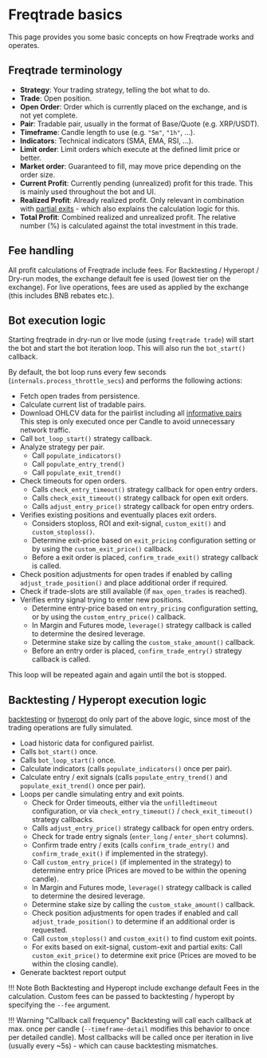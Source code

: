 # Freqtrade basics

This page provides you some basic concepts on how Freqtrade works and operates.

## Freqtrade terminology

* **Strategy**: Your trading strategy, telling the bot what to do.
* **Trade**: Open position.
* **Open Order**: Order which is currently placed on the exchange, and is not yet complete.
* **Pair**: Tradable pair, usually in the format of Base/Quote (e.g. XRP/USDT).
* **Timeframe**: Candle length to use (e.g. `"5m"`, `"1h"`, ...).
* **Indicators**: Technical indicators (SMA, EMA, RSI, ...).
* **Limit order**: Limit orders which execute at the defined limit price or better.
* **Market order**: Guaranteed to fill, may move price depending on the order size.
* **Current Profit**: Currently pending (unrealized) profit for this trade. This is mainly used throughout the bot and UI.
* **Realized Profit**: Already realized profit. Only relevant in combination with [partial exits](strategy-callbacks.md#adjust-trade-position) - which also explains the calculation logic for this.
* **Total Profit**: Combined realized and unrealized profit. The relative number (%) is calculated against the total investment in this trade.

## Fee handling

All profit calculations of Freqtrade include fees. For Backtesting / Hyperopt / Dry-run modes, the exchange default fee is used (lowest tier on the exchange). For live operations, fees are used as applied by the exchange (this includes BNB rebates etc.).

## Bot execution logic

Starting freqtrade in dry-run or live mode (using `freqtrade trade`) will start the bot and start the bot iteration loop.
This will also run the `bot_start()` callback.

By default, the bot loop runs every few seconds (`internals.process_throttle_secs`) and performs the following actions:

* Fetch open trades from persistence.
* Calculate current list of tradable pairs.
* Download OHLCV data for the pairlist including all [informative pairs](strategy-customization.md#get-data-for-non-tradeable-pairs)  
  This step is only executed once per Candle to avoid unnecessary network traffic.
* Call `bot_loop_start()` strategy callback.
* Analyze strategy per pair.
  * Call `populate_indicators()`
  * Call `populate_entry_trend()`
  * Call `populate_exit_trend()`
* Check timeouts for open orders.
  * Calls `check_entry_timeout()` strategy callback for open entry orders.
  * Calls `check_exit_timeout()` strategy callback for open exit orders.
  * Calls `adjust_entry_price()` strategy callback for open entry orders.
* Verifies existing positions and eventually places exit orders.
  * Considers stoploss, ROI and exit-signal, `custom_exit()` and `custom_stoploss()`.
  * Determine exit-price based on `exit_pricing` configuration setting or by using the `custom_exit_price()` callback.
  * Before a exit order is placed, `confirm_trade_exit()` strategy callback is called.
* Check position adjustments for open trades if enabled by calling `adjust_trade_position()` and place additional order if required.
* Check if trade-slots are still available (if `max_open_trades` is reached).
* Verifies entry signal trying to enter new positions.
  * Determine entry-price based on `entry_pricing` configuration setting, or by using the `custom_entry_price()` callback.
  * In Margin and Futures mode, `leverage()` strategy callback is called to determine the desired leverage.
  * Determine stake size by calling the `custom_stake_amount()` callback.
  * Before an entry order is placed, `confirm_trade_entry()` strategy callback is called.

This loop will be repeated again and again until the bot is stopped.

## Backtesting / Hyperopt execution logic

[backtesting](backtesting.md) or [hyperopt](hyperopt.md) do only part of the above logic, since most of the trading operations are fully simulated.

* Load historic data for configured pairlist.
* Calls `bot_start()` once.
* Calls `bot_loop_start()` once.
* Calculate indicators (calls `populate_indicators()` once per pair).
* Calculate entry / exit signals (calls `populate_entry_trend()` and `populate_exit_trend()` once per pair).
* Loops per candle simulating entry and exit points.
  * Check for Order timeouts, either via the `unfilledtimeout` configuration, or via `check_entry_timeout()` / `check_exit_timeout()` strategy callbacks.
  * Calls `adjust_entry_price()` strategy callback for open entry orders.
  * Check for trade entry signals (`enter_long` / `enter_short` columns).
  * Confirm trade entry / exits (calls `confirm_trade_entry()` and `confirm_trade_exit()` if implemented in the strategy).
  * Call `custom_entry_price()` (if implemented in the strategy) to determine entry price (Prices are moved to be within the opening candle).
  * In Margin and Futures mode, `leverage()` strategy callback is called to determine the desired leverage.
  * Determine stake size by calling the `custom_stake_amount()` callback.
  * Check position adjustments for open trades if enabled and call `adjust_trade_position()` to determine if an additional order is requested.
  * Call `custom_stoploss()` and `custom_exit()` to find custom exit points.
  * For exits based on exit-signal, custom-exit and partial exits: Call `custom_exit_price()` to determine exit price (Prices are moved to be within the closing candle).
* Generate backtest report output

!!! Note
    Both Backtesting and Hyperopt include exchange default Fees in the calculation. Custom fees can be passed to backtesting / hyperopt by specifying the `--fee` argument.

!!! Warning "Callback call frequency"
    Backtesting will call each callback at max. once per candle (`--timeframe-detail` modifies this behavior to once per detailed candle).
    Most callbacks will be called once per iteration in live (usually every ~5s) - which can cause backtesting mismatches.
